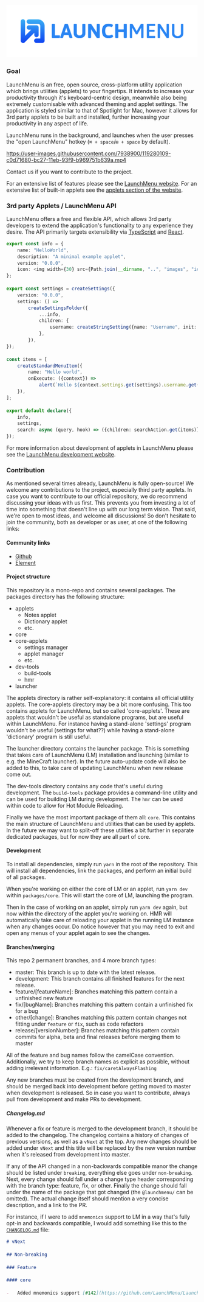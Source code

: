 ![Logo](https://github.com/LaunchMenu/LaunchMenu/raw/master/docs/legacy/images/LaunchMenu-Logo.png)

### Goal

LaunchMenu is an free, open source, cross-platform utility application which brings utilities (applets) to your fingertips. It intends to increase your productivity through it's keyboard-centric design, meanwhile also being extremely customisable with advanced theming and applet settings. The application is styled similar to that of Spotlight for Mac, however it allows for 3rd party applets to be built and installed, further increasing your productivity in any aspect of life.

LaunchMenu runs in the background, and launches when the user presses the "open LaunchMenu" hotkey (`⌘ + space`/`⊞ + space` by default).

https://user-images.githubusercontent.com/7938900/119280109-c0d71680-bc27-11eb-93f9-b969751b639a.mp4

Contact us if you want to contribute to the project.

For an extensive list of features please see the [LaunchMenu website](https://launchmenu.github.io/). For an extensive list of built-in applets see the [applets section of the website](https://launchmenu.github.io/#utility-applets).

### 3rd party Applets / LaunchMenu API

LaunchMenu offers a free and flexible API, which allows 3rd party developers to extend the application's functionality to any experience they desire. The API primarily targets extensibility via [TypeScript](https://www.typescriptlang.org/) and [React](https://reactjs.org/).

```ts
export const info = {
    name: "HelloWorld",
    description: "A minimal example applet",
    version: "0.0.0",
    icon: <img width={30} src={Path.join(__dirname, "..", "images", "icon.png")} />,
};

export const settings = createSettings({
    version: "0.0.0",
    settings: () =>
        createSettingsFolder({
            ...info,
            children: {
                username: createStringSetting({name: "Username", init: "Bob"}),
            },
        }),
});

const items = [
    createStandardMenuItem({
        name: "Hello world",
        onExecute: ({context}) =>
            alert(`Hello ${context.settings.get(settings).username.get()}!`),
    }),
];

export default declare({
    info,
    settings,
    search: async (query, hook) => ({children: searchAction.get(items)}),
});
```

For more information about development of applets in LaunchMenu please see the [LaunchMenu development website](https://launchmenu.github.io/developers).

### Contribution

As mentioned several times already, LaunchMenu is fully open-source! We welcome any contributions to the project, especially third party applets. In case you want to contribute to our official repository, we do recommend discussing your ideas with us first. This prevents you from investing a lot of time into something that doesn't line up with our long term vision. That said, we're open to most ideas, and welcome all discussions! So don't hesitate to join the community, both as developer or as user, at one of the following links:

#### Community links

-   [Github](https://github.com/LaunchMenu/LaunchMenu/discussions)
-   [Element](https://app.element.io/#/group/+launchmenu:matrix.org)

#### Project structure

This repository is a mono-repo and contains several packages. The packages directory has the following structure:

-   applets
    -   Notes applet
    -   Dictionary applet
    -   etc.
-   core
-   core-applets
    -   settings manager
    -   applet manager
    -   etc.
-   dev-tools
    -   build-tools
    -   hmr
-   launcher

The applets directory is rather self-explanatory: it contains all official utility applets. The core-applets directory may be a bit more confusing. This too contains applets for LaunchMenu, but so called 'core-applets'. These are applets that wouldn't be useful as standalone programs, but are useful within LaunchMenu. For instance having a stand-alone 'settings' program wouldn't be useful (settings for what??) while having a stand-alone 'dictionary' program is still useful.

The launcher directory contains the launcher package. This is something that takes care of LaunchMenu (LM) installation and launching (similar to e.g. the MineCraft launcher). In the future auto-update code will also be added to this, to take care of updating LaunchMenu when new release come out.

The dev-tools directory contains any code that's useful during development. The `build-tools` package provides a command-line utility and can be used for building LM during development. The `hmr` can be used within code to allow for Hot Module Reloading.

Finally we have the most important package of them all: `core`. This contains the main structure of LaunchMenu and utilities that can be used by applets. In the future we may want to split-off these utilities a bit further in separate dedicated packages, but for now they are all part of core.

#### Development

To install all dependencies, simply run `yarn` in the root of the repository. This will install all dependencies, link the packages, and perform an initial build of all packages.

When you're working on either the core of LM or an applet, run `yarn dev` within `packages/core`. This will start the core of LM, launching the program.

Then in the case of working on an applet, simply run `yarn dev` again, but now within the directory of the applet you're working on. HMR will automatically take care of reloading your applet in the running LM instance when any changes occur. Do notice however that you may need to exit and open any menus of your applet again to see the changes.

#### Branches/merging

This repo 2 permanent branches, and 4 more branch types:

-   master: This branch is up to date with the latest release.
-   development: This branch contains all finished features for the next release.
-   feature/\[featureName]: Branches matching this pattern contain a unfinished new feature
-   fix/\[bugName]: Branches matching this pattern contain a unfinished fix for a bug
-   other/\[change]: Branches matching this pattern contain changes not fitting under `feature` or `fix`, such as code refactors
-   release/\[versionNumber]: Branches matching this pattern contain commits for alpha, beta and final releases before merging them to master

All of the feature and bug names follow the camelCase convention. Additionally, we try to keep branch names as explicit as possible, without adding irrelevant information. E.g.:
`fix/caretAlwaysFlashing`

Any new branches must be created from the development branch, and should be merged back into development before getting moved to master when development is released.
So in case you want to contribute, always pull from development and make PRs to development.

##### Changelog.md

Whenever a fix or feature is merged to the development branch, it should be added to the changelog.
The changelog contains a history of changes of previous versions, as well as a `vNext` at the top. Any new changes should be added under `vNext` and this title will be replaced by the new version number when it's released from development into master.

If any of the API changed in a non-backwards compatible manor the change should be listed under `breaking`, everything else goes under `non-breaking`. Next, every change should fall under a change type header corresponding with the branch type: feature, fix, or other. Finally the change should fall under the name of the package that got changed (the `@launchmenu/` can be omitted). The actual change itself should mention a very concise description, and a link to the PR.

For instance, if I were to add `mnemonics` support to LM in a way that's fully opt-in and backwards compatible, I would add something like this to the [`CHANGELOG.md`](https://github.com/LaunchMenu/LaunchMenu/blob/development/CHANGELOG.md) file:

```markdown
# vNext

## Non-breaking

### Feature

#### core

-   Added mnemonics support [#142](https://github.com/LaunchMenu/LaunchMenu/pull/142)
```
